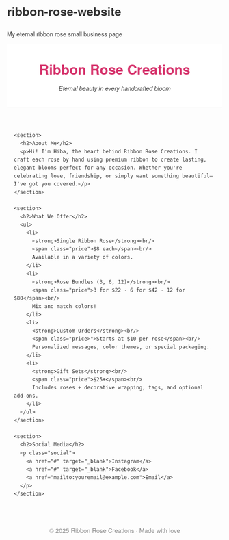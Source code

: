 # ribbon-rose-website
My eternal ribbon rose small business page 
<!DOCTYPE html>
<html lang="en">
<head>
  <meta charset="UTF-8" />
  <meta name="viewport" content="width=device-width, initial-scale=1.0"/>
  <title>Ribbon Rose Creations</title>
  <style>
    body {
      margin: 0;
      font-family: "Helvetica Neue", sans-serif;
      background-color: #fdfdfd;
      color: #333;
      line-height: 1.6;
    }
    header {
      background-color: #fff;
      border-bottom: 1px solid #eee;
      padding: 2rem;
      text-align: center;
    }
    header h1 {
      margin: 0;
      font-size: 2rem;
      color: #d6336c;
    }
    header p {
      margin: 0.5rem 0 0;
      font-style: italic;
    }
    main {
      max-width: 800px;
      margin: 2rem auto;
      padding: 0 1rem;
    }
    section {
      margin-bottom: 3rem;
    }
    h2 {
      color: #d6336c;
      border-bottom: 1px solid #eee;
      padding-bottom: 0.5rem;
    }
    ul {
      list-style: none;
      padding: 0;
    }
    ul li {
      margin-bottom: 1rem;
    }
    .price {
      font-weight: bold;
      color: #555;
    }
    .social a {
      margin-right: 1rem;
      text-decoration: none;
      color: #d6336c;
    }
    footer {
      text-align: center;
      padding: 2rem 1rem;
      font-size: 0.9rem;
      color: #888;
    }
  </style>
</head>
<body>

  <header>
    <h1>Ribbon Rose Creations</h1>
    <p>Eternal beauty in every handcrafted bloom</p>
  </header>

  <main>

    <section>
      <h2>About Me</h2>
      <p>Hi! I'm Hiba, the heart behind Ribbon Rose Creations. I craft each rose by hand using premium ribbon to create lasting, elegant blooms perfect for any occasion. Whether you're celebrating love, friendship, or simply want something beautiful—I've got you covered.</p>
    </section>

    <section>
      <h2>What We Offer</h2>
      <ul>
        <li>
          <strong>Single Ribbon Rose</strong><br/>
          <span class="price">$8 each</span><br/>
          Available in a variety of colors.
        </li>
        <li>
          <strong>Rose Bundles (3, 6, 12)</strong><br/>
          <span class="price">3 for $22 · 6 for $42 · 12 for $80</span><br/>
          Mix and match colors!
        </li>
        <li>
          <strong>Custom Orders</strong><br/>
          <span class="price>">Starts at $10 per rose</span><br/>
          Personalized messages, color themes, or special packaging.
        </li>
        <li>
          <strong>Gift Sets</strong><br/>
          <span class="price">$25+</span><br/>
          Includes roses + decorative wrapping, tags, and optional add-ons.
        </li>
      </ul>
    </section>

    <section>
      <h2>Social Media</h2>
      <p class="social">
        <a href="#" target="_blank">Instagram</a>
        <a href="#" target="_blank">Facebook</a>
        <a href="mailto:youremail@example.com">Email</a>
      </p>
    </section>

  </main>

  <footer>
    &copy; 2025 Ribbon Rose Creations · Made with love
  </footer>

</body>
</html>
